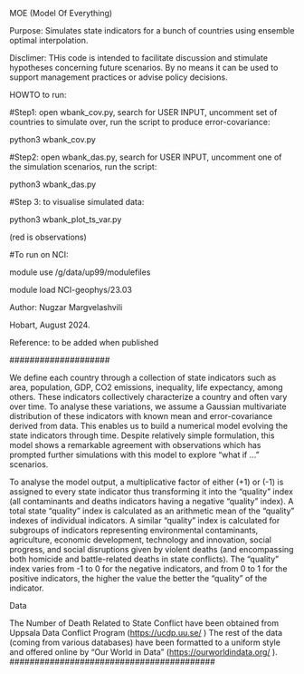 MOE (Model Of Everything)

Purpose: Simulates state indicators for a bunch of countries using ensemble optimal interpolation.

Disclimer: THis code is intended to facilitate discussion and stimulate hypotheses concerning future scenarios.
By no means it can be used to support management practices or advise policy decisions.

HOWTO to run:

#Step1:  open wbank_cov.py, search for USER INPUT, uncomment set of countries to simulate over, run the script to produce error-covariance:

python3 wbank_cov.py 

#Step2:  open wbank_das.py, search for USER INPUT, uncomment one of the simulation scenarios, run the script:

python3 wbank_das.py

#Step 3:  to visualise simulated data:

python3 wbank_plot_ts_var.py

(red is observations)

#To run on NCI:

module use /g/data/up99/modulefiles

module load NCI-geophys/23.03


Author: Nugzar Margvelashvili

Hobart, August 2024.


Reference: to be added when published

####################

We define each country through a collection of state indicators such as area, population, GDP, CO2 emissions, inequality, life expectancy, among others. These indicators collectively characterize a country and often vary over time. To analyse these variations, we assume a Gaussian multivariate distribution of these indicators with known mean and error-covariance derived from data. This enables us to build a numerical model evolving the state indicators through time. Despite relatively simple formulation, this model shows a remarkable agreement with observations which has prompted further simulations with this model to explore “what if …” scenarios.

To analyse the model output, a multiplicative factor of either (+1) or (-1) is assigned to every state indicator thus transforming it into the “quality” index (all contaminants and deaths indicators having a negative “quality” index).  A total state “quality” index is calculated as an arithmetic mean of the “quality” indexes of individual indicators. A similar “quality” index is calculated for subgroups of indicators representing environmental contaminants, agriculture, economic development, technology and innovation, social progress, and social disruptions given by violent deaths (and encompassing both homicide and battle-related deaths in state conflicts). The “quality” index varies from -1 to 0 for the negative indicators, and from 0 to 1 for the positive indicators, the higher the value the better the “quality” of the indicator.


Data

The Number of Death Related to State Conflict have been obtained from Uppsala Data Conflict Program
(https://ucdp.uu.se/ )
The rest of the data (coming from various databases) have been formatted to a uniform style and offered online by “Our World in Data” (https://ourworldindata.org/ ). 
#########################################

